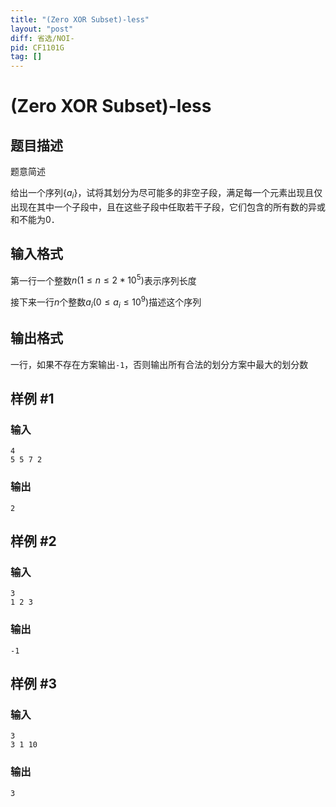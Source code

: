 ```yaml
---
title: "(Zero XOR Subset)-less"
layout: "post"
diff: 省选/NOI-
pid: CF1101G
tag: []
---
```


# (Zero XOR Subset)-less

## 题目描述

题意简述

给出一个序列$\{a_i\}$，试将其划分为尽可能多的非空子段，满足每一个元素出现且仅出现在其中一个子段中，且在这些子段中任取若干子段，它们包含的所有数的异或和不能为$0$．

## 输入格式

第一行一个整数$n(1 \leq n \leq 2*10^5)$表示序列长度

接下来一行$n$个整数$a_i(0 \leq a_i \leq 10^9)$描述这个序列

## 输出格式

一行，如果不存在方案输出`-1`，否则输出所有合法的划分方案中最大的划分数

## 样例 #1

### 输入

```
4
5 5 7 2

```

### 输出

```
2

```

## 样例 #2

### 输入

```
3
1 2 3

```

### 输出

```
-1

```

## 样例 #3

### 输入

```
3
3 1 10

```

### 输出

```
3

```

